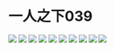 # 一人之下039
![](https://github.com/StudyingByYourself/image/raw/master/%E4%B8%80%E4%BA%BA%E4%B9%8B%E4%B8%8B/%E4%B8%80%E4%BA%BA%E4%B9%8B%E4%B8%8B-0039/%E4%B8%80%E4%BA%BA%E4%B9%8B%E4%B8%8B-0039-01.jpg)
![](https://github.com/StudyingByYourself/image/raw/master/%E4%B8%80%E4%BA%BA%E4%B9%8B%E4%B8%8B/%E4%B8%80%E4%BA%BA%E4%B9%8B%E4%B8%8B-0039/%E4%B8%80%E4%BA%BA%E4%B9%8B%E4%B8%8B-0039-02.jpg)
![](https://github.com/StudyingByYourself/image/raw/master/%E4%B8%80%E4%BA%BA%E4%B9%8B%E4%B8%8B/%E4%B8%80%E4%BA%BA%E4%B9%8B%E4%B8%8B-0039/%E4%B8%80%E4%BA%BA%E4%B9%8B%E4%B8%8B-0039-03.jpg)
![](https://github.com/StudyingByYourself/image/raw/master/%E4%B8%80%E4%BA%BA%E4%B9%8B%E4%B8%8B/%E4%B8%80%E4%BA%BA%E4%B9%8B%E4%B8%8B-0039/%E4%B8%80%E4%BA%BA%E4%B9%8B%E4%B8%8B-0039-04.jpg)
![](https://github.com/StudyingByYourself/image/raw/master/%E4%B8%80%E4%BA%BA%E4%B9%8B%E4%B8%8B/%E4%B8%80%E4%BA%BA%E4%B9%8B%E4%B8%8B-0039/%E4%B8%80%E4%BA%BA%E4%B9%8B%E4%B8%8B-0039-05.jpg)
![](https://github.com/StudyingByYourself/image/raw/master/%E4%B8%80%E4%BA%BA%E4%B9%8B%E4%B8%8B/%E4%B8%80%E4%BA%BA%E4%B9%8B%E4%B8%8B-0039/%E4%B8%80%E4%BA%BA%E4%B9%8B%E4%B8%8B-0039-06.jpg)
![](https://github.com/StudyingByYourself/image/raw/master/%E4%B8%80%E4%BA%BA%E4%B9%8B%E4%B8%8B/%E4%B8%80%E4%BA%BA%E4%B9%8B%E4%B8%8B-0039/%E4%B8%80%E4%BA%BA%E4%B9%8B%E4%B8%8B-0039-07.jpg)
![](https://github.com/StudyingByYourself/image/raw/master/%E4%B8%80%E4%BA%BA%E4%B9%8B%E4%B8%8B/%E4%B8%80%E4%BA%BA%E4%B9%8B%E4%B8%8B-0039/%E4%B8%80%E4%BA%BA%E4%B9%8B%E4%B8%8B-0039-08.jpg)
![](https://github.com/StudyingByYourself/image/raw/master/%E4%B8%80%E4%BA%BA%E4%B9%8B%E4%B8%8B/%E4%B8%80%E4%BA%BA%E4%B9%8B%E4%B8%8B-0039/%E4%B8%80%E4%BA%BA%E4%B9%8B%E4%B8%8B-0039-09.jpg)
![](https://github.com/StudyingByYourself/image/raw/master/%E4%B8%80%E4%BA%BA%E4%B9%8B%E4%B8%8B/%E4%B8%80%E4%BA%BA%E4%B9%8B%E4%B8%8B-0039/%E4%B8%80%E4%BA%BA%E4%B9%8B%E4%B8%8B-0039-10.jpg)

